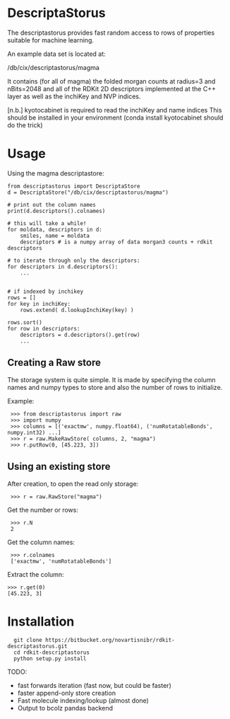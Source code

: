 DescriptaStorus
===============

The descriptastorus provides fast random access to rows of properties suitable for
machine learning.

An example data set is located at:

 /db/cix/descriptastorus/magma
 
It contains (for all of magma) the folded morgan counts at radius=3 and nBits=2048
and all of the RDKit 2D descriptors implemented at the C++ layer as well as
the inchiKey and NVP indices.

[n.b.] kyotocabinet is required to read the inchiKey and name indices
  This should be installed in your environment
   (conda install kyotocabinet should do the trick)



Usage
=====

Using the magma descriptastore:

```
from descriptastorus import DescriptaStore
d = DescriptaStore("/db/cix/descriptastorus/magma")

# print out the column names
print(d.descriptors().colnames)

# this will take a while!
for moldata, descriptors in d:
    smiles, name = moldata
    descriptors # is a numpy array of data morgan3 counts + rdkit descriptors

# to iterate through only the descriptors:
for descriptors in d.descriptors():
    ...


# if indexed by inchikey
rows = []
for key in inchiKey:
    rows.extend( d.lookupInchiKey(key) )

rows.sort()
for row in descriptors:
    descriptors = d.descriptors().get(row)
    ...
```

    
Creating a Raw store
--------------------

The storage system is quite simple.  It is made by specifying the column names and
numpy types to store and also the number of rows to initialize.

Example:

```
 >>> from descriptastorus import raw
 >>> import numpy
 >>> columns = [('exactmw', numpy.float64), ('numRotatableBonds', numpy.int32) ...]
 >>> r = raw.MakeRawStore( columns, 2, "magma")
 >>> r.putRow(0, [45.223, 3])
```

Using an existing store
-----------------------

After creation, to open the read only storage:

```
 >>> r = raw.RawStore("magma")
```

Get the number or rows:

```
 >>> r.N
 2
```

Get the column names:

```
 >>> r.colnames
 ['exactmw', 'numRotatableBonds']
```

Extract the column:

```
>>> r.get(0)
[45.223, 3]
```

Installation
============

```
  git clone https://bitbucket.org/novartisnibr/rdkit-descriptastorus.git
  cd rdkit-descriptastorus
  python setup.py install
```


TODO:

  * fast forwards iteration (fast now, but could be faster)
  * faster append-only store creation
  * Fast molecule indexing/lookup (almost done)
  * Output to bcolz pandas backend